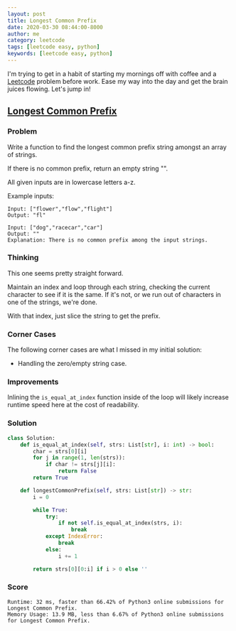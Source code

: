 ```yaml
---
layout: post
title: Longest Common Prefix
date: 2020-03-30 08:44:00-8000
author: me
category: leetcode
tags: [leetcode easy, python]
keywords: [leetcode easy, python]
---
```


I'm trying to get in a habit of starting my mornings off with coffee and a [Leetcode](https://leetcode.com/) problem before work. Ease my way into the day and get the brain juices flowing. Let's jump in!

## [Longest Common Prefix](https://leetcode.com/problems/longest-common-prefix/)

### Problem

Write a function to find the longest common prefix string amongst an array of strings.

If there is no common prefix, return an empty string "".

All given inputs are in lowercase letters a-z.

Example inputs:

```
Input: ["flower","flow","flight"]
Output: "fl"

Input: ["dog","racecar","car"]
Output: ""
Explanation: There is no common prefix among the input strings.
```

### Thinking

This one seems pretty straight forward.

Maintain an index and loop through each string, checking the current character to see if it is the same. If it's not, or we run out of characters in one of the strings, we're done.

With that index, just slice the string to get the prefix.

### Corner Cases

The following corner cases are what I missed in my initial solution:

* Handling the zero/empty string case.

### Improvements

Inlining the `is_equal_at_index` function inside of the loop will likely increase runtime speed here at the cost of readability.

### Solution

```python
class Solution:
    def is_equal_at_index(self, strs: List[str], i: int) -> bool:
        char = strs[0][i]
        for j in range(1, len(strs)):
            if char != strs[j][i]:
                return False
        return True

    def longestCommonPrefix(self, strs: List[str]) -> str:
        i = 0

        while True:
            try:
                if not self.is_equal_at_index(strs, i):
                    break
            except IndexError:
                break
            else:
                i += 1

        return strs[0][0:i] if i > 0 else ''

```

### Score

```
Runtime: 32 ms, faster than 66.42% of Python3 online submissions for Longest Common Prefix.
Memory Usage: 13.9 MB, less than 6.67% of Python3 online submissions for Longest Common Prefix.
```

